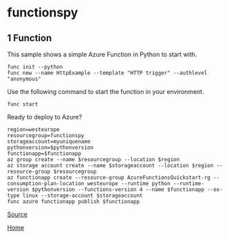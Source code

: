 # functionspy

## 1 Function
This sample shows a simple Azure Function in Python to start with. 

```
func init --python
func new --name HttpExample --template "HTTP trigger" --authlevel "anonymous"
```

Use the following command to start the function in your environment.

```
func start
```

Ready to deploy to Azure?

```
region=westeurope
resourcegroup=functionspy
storageaccount=myuniquename
pythonversion=$pythonversion
functionapp=$functionapp
az group create --name $resourcegroup --location $region
az storage account create --name $storageaccount --location $region --resource-group $resourcegroup 
az functionapp create --resource-group AzureFunctionsQuickstart-rg --consumption-plan-location westeurope --runtime python --runtime-version $pythonversion --functions-version 4 --name $functionapp --os-type linux --storage-account $storageaccount
func azure functionapp publish $functionapp
```

[Source](https://learn.microsoft.com/azure/azure-functions/create-first-function-cli-python)

[Home](../README.md)